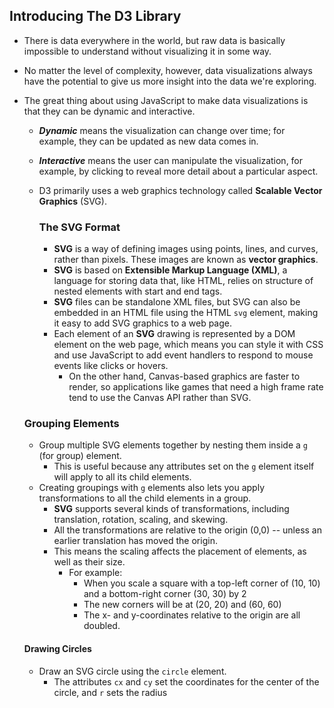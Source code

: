 ## Introducing The D3 Library
- There is data everywhere in the world, but raw data is basically impossible to understand without visualizing it in some way.
- No matter the level of complexity, however, data visualizations always have the potential to give us more insight into the 
data we're exploring.

- The great thing about using JavaScript to make data visualizations is that they can be dynamic and interactive.
  - ***Dynamic*** means the visualization can change over time; for example, they can be updated as new data comes in.
  - ***Interactive*** means the user can manipulate the visualization, for example, by clicking to reveal more detail about
  a particular aspect.
  - D3 primarily uses a web graphics technology called **Scalable Vector Graphics** (SVG).


    ### The SVG Format
    - **SVG** is a way of defining images using points, lines, and curves, rather than pixels. These images are known as **vector graphics**.
    - **SVG** is based on **Extensible Markup Language (XML)**, a language for storing data that, like HTML, relies on structure of nested
    elements with start and end tags.
    - **SVG** files can be standalone XML files, but SVG can also be embedded in an HTML file using the HTML `svg` element, making it 
    easy to add SVG graphics to a web page.
    - Each element of an **SVG** drawing is represented by a DOM element on the web page, which means you can style it with CSS and use
    JavaScript to add event handlers to respond to mouse events like clicks or hovers.
        - On the other hand, Canvas-based graphics are faster to render, so applications like games that need a high frame rate tend to use 
        the Canvas API rather than SVG.

  ### Grouping Elements
    - Group multiple SVG elements together by nesting them inside a `g` (for group) element.
      - This is useful because any attributes set on the `g` element itself will apply to all its child elements.
    - Creating groupings with `g` elements also lets you apply transformations to all the child elements in a group.
      - **SVG** supports several kinds of transformations, including translation, rotation, scaling, and skewing.
      - All the transformations are relative to the origin (0,0) -- unless an earlier translation has moved the origin.
      - This means the scaling affects the placement of elements, as well as their size.
        - For example:
          - When you scale a square with a top-left corner of (10, 10) and a bottom-right corner (30, 30) by 2
          - The new corners will be at (20, 20) and (60, 60)
          - The x- and y-coordinates relative to the origin are all doubled.
  
    #### Drawing Circles
    - Draw an SVG circle using the `circle` element. 
      - The attributes `cx` and `cy` set the coordinates for the center of the circle, and `r` sets the radius